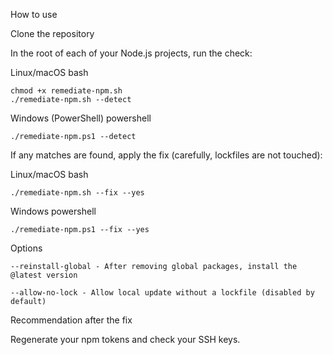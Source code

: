 How to use

Clone the repository

In the root of each of your Node.js projects, run the check:

Linux/macOS
bash

    chmod +x remediate-npm.sh
    ./remediate-npm.sh --detect

Windows (PowerShell)
powershell

    ./remediate-npm.ps1 --detect

If any matches are found, apply the fix (carefully, lockfiles are not touched):

Linux/macOS
bash

    ./remediate-npm.sh --fix --yes

Windows
powershell

    ./remediate-npm.ps1 --fix --yes

Options

    --reinstall-global - After removing global packages, install the @latest version

    --allow-no-lock - Allow local update without a lockfile (disabled by default)

Recommendation after the fix

Regenerate your npm tokens and check your SSH keys.
